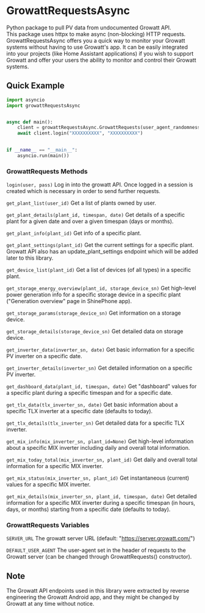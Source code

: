 # GrowattRequestsAsync

Python package to pull PV data from undocumented Growatt API.  
This package uses httpx to make async (non-blocking) HTTP requests.  
GrowattRequestsAsync offers you a quick way to monitor your Growatt systems without having to use Growatt's app. 
It can be easily integrated into your projects (like Home Assistant applications) if you wish to support Growatt and offer your users the ability to monitor and control their Growatt systems.

## Quick Example

```python
import asyncio
import growattRequestsAsync


async def main():
    client = growattRequestsAsync.GrowattRequests(user_agent_randomness=True)
    await client.login("XXXXXXXXXX", "XXXXXXXXXX")
    

if __name__ == "__main__":
    asyncio.run(main())
```

### GrowattRequests Methods

`login(user, pass)` Log in into the growatt API. Once logged in a session is created which is necessary in order to send further requests.

`get_plant_list(user_id)` Get a list of plants owned by user.

`get_plant_details(plant_id, timespan, date)` Get details of a specific plant for a given date and over a given timespan (days or months).

`get_plant_info(plant_id)` Get info of a specific plant.

`get_plant_settings(plant_id)` Get the current settings for a specific plant. Growatt API also has an update_plant_settings endpoint which will be added later to this library.

`get_device_list(plant_id)` Get a list of devices (of all types) in a specific plant.

`get_storage_energy_overview(plant_id, storage_device_sn)` Get high-level power generation info for a specific storage device in a specific plant ("Generation overview" page in ShinePhone app).

`get_storage_params(storage_device_sn)` Get information on a storage device.

`get_storage_details(storage_device_sn)` Get detailed data on storage device.

`get_inverter_data(inverter_sn, date)` Get basic information for a specific PV inverter on a specific date.

`get_inverter_details(inverter_sn)` Get detailed information on a specific PV inverter.

`get_dashboard_data(plant_id, timespan, date)` Get "dashboard" values for a specific plant during a specific timespan and for a specific date. 

`get_tlx_data(tlx_inverter_sn, date)` Get basic information about a specific TLX inverter at a specific date (defaults to today).

`get_tlx_details(tlx_inverter_sn)` Get detailed data for a specific TLX inverter.

`get_mix_info(mix_inverter_sn, plant_id=None)` Get high-level information about a specific MIX inverter including daily and overall total information.

`get_mix_today_total(mix_inverter_sn, plant_id)` Get daily and overall total information for a specific MIX inverter.

`get_mix_status(mix_inverter_sn, plant_id)` Get instantaneous (current) values for a specific MIX inverter.

`get_mix_details(mix_inverter_sn, plant_id, timespan, date)` Get detailed information for a specific MIX inverter during a specific timespan (in hours, days, or months) starting from a specific date (defaults to today).


### GrowattRequests Variables

`SERVER_URL` The growatt server URL (default: "https://server.growatt.com/")

`DEFAULT_USER_AGENT` The user-agent set in the header of requests to the Growatt server (can be changed through GrowattRequests() constructor).

## Note

The Growatt API endpoints used in this library were extracted by reverse engineering the Growatt Android app, and they might be changed by Growatt at any time without notice.
